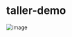 # taller-demo
![image](https://github.com/user-attachments/assets/f86e7142-d8db-4015-a356-f917c2c887ae)
